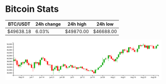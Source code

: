 # Bitcoin Stats

BTC/USDT|24h change|24h high|24h low|
|---|---|---|---|
|$49638.18|6.03%|$49870.00|$46688.00|

<img src="./chart.svg">
